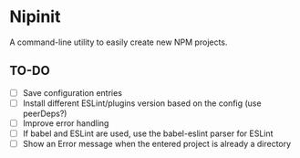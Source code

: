 # Nipinit

A command-line utility to easily create new NPM projects.

## TO-DO
- [ ] Save configuration entries
- [ ] Install different ESLint/plugins version based on the config (use peerDeps?)
- [ ] Improve error handling
- [ ] If babel and ESLint are used, use the babel-eslint parser for ESLint
- [ ] Show an Error message when the entered project is already a directory
